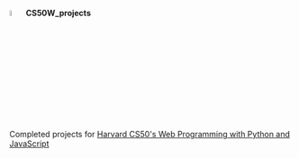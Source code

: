 <img src="https://edx-cdn.org/v3/prod/logo.svg" width="5%"></img> <strong>CS50W_projects</strong>     
<br>
Completed projects for [Harvard CS50's Web Programming with Python and JavaScript](https://courses.edx.org/courses/course-v1:HarvardX+CS50W+Web/course/)
